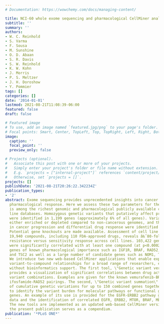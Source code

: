 ```yaml
---
# Documentation: https://wowchemy.com/docs/managing-content/

title: NCI-60 whole exome sequencing and pharmacological CellMiner analyses
subtitle: ''
summary: ''
authors:
- W. C. Reinhold
- S. Varma
- F. Sousa
- M. Sunshine
- O. D. Abaan
- S. R. Davis
- S. W. Reinhold
- K. W. Kohn
- J. Morris
- P. S. Meltzer
- J. H. Doroshow
- Y. Pommier
tags: []
categories: []
date: '2014-01-01'
lastmod: 2021-08-21T11:08:39-06:00
featured: false
draft: false

# Featured image
# To use, add an image named `featured.jpg/png` to your page's folder.
# Focal points: Smart, Center, TopLeft, Top, TopRight, Left, Right, BottomLeft, Bottom, BottomRight.
image:
  caption: ''
  focal_point: ''
  preview_only: false

# Projects (optional).
#   Associate this post with one or more of your projects.
#   Simply enter your project's folder or file name without extension.
#   E.g. `projects = ["internal-project"]` references `content/project/deep-learning/index.md`.
#   Otherwise, set `projects = []`.
projects: []
publishDate: '2021-08-21T20:26:22.342234Z'
publication_types:
- '2'
abstract: Exome sequencing provides unprecedented insights into cancer biology and
  pharmacological response. Here we assess these two parameters for the NCI-60, which
  is among the richest genomic and pharmacological publicly available cancer cell
  line databases. Homozygous genetic variants that putatively affect protein function
  were identified in 1,199 genes (approximately 6% of all genes). Variants that are
  either enriched or depleted compared to non-cancerous genomes, and thus may be influential
  in cancer progression and differential drug response were identified for 2,546 genes.
  Potential gene knockouts are made available. Assessment of cell line response to
  19,940 compounds, including 110 FDA-approved drugs, reveals â‰ˆ80-fold range in
  resistance versus sensitivity response across cell lines. 103,422 gene variants
  were significantly correlated with at least one compound (at p<0.0002). These include
  genes of known pharmacological importance such as IGF1R, BRAF, RAD52, MTOR, STAT2
  and TSC2 as well as a large number of candidate genes such as NOM1, TLL2, and XDH.
  We introduce two new web-based CellMiner applications that enable exploration of
  variant-to-compound relationships for a broad range of researchers, especially those
  without bioinformatics support. The first tool, \"Genetic variant versus drug visualization\",
  provides a visualization of significant correlations between drug activity-gene
  variant combinations. Examples are given for the known vemurafenib-BRAF, and novel
  ifosfamide-RAD52 pairings. The second, \"Genetic variant summation\" allows an assessment
  of cumulative genetic variations for up to 150 combined genes together; and is designed
  to identify the variant burden for molecular pathways or functional grouping of
  genes. An example of its use is provided for the EGFR-ERBB2 pathway gene variant
  data and the identification of correlated EGFR, ERBB2, MTOR, BRAF, MEK and ERK inhibitors.
  The new tools are implemented as an updated web-based CellMiner version, for which
  the present publication serves as a compendium.
publication: '*PLoS ONE*'
---
```

